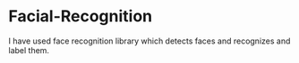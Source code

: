 # Facial-Recognition
I have used face recognition library which detects faces and recognizes and label them.
